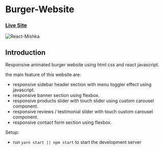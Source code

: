 # Burger-Website

### [Live Site](https://stoic-keller-55a5cd.netlify.app/)

![React-Mishka](https://i.ibb.co/GVKS1d9/shoe-preview.png)

## Introduction

 Responsive animated burger website 
 using html css and react javascript.

the main feature of this website are:
- responsive sidebar header section with menu toggler effect using javascript.
- responsive banner section using flexbox.
- responsive products slider with touch slider using custom carousel component.
- responsive reviews / testimonial slider with touch custom carousel component.
- responsive contact form section using flexbox.



Setup:
- run ```yarn start || npm start``` to start the development server
